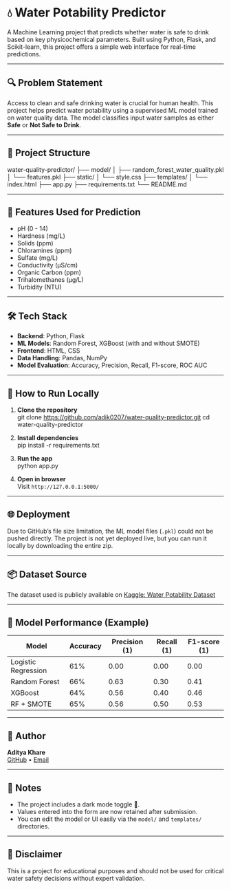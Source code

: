 # 💧 Water Potability Predictor

A Machine Learning project that predicts whether water is safe to drink based on key physicochemical parameters. Built using Python, Flask, and Scikit-learn, this project offers a simple web interface for real-time predictions.

---

## 🔍 Problem Statement

Access to clean and safe drinking water is crucial for human health. This project helps predict water potability using a supervised ML model trained on water quality data. The model classifies input water samples as either **Safe** or **Not Safe to Drink**.

---

## 📁 Project Structure

water-quality-predictor/
├── model/
│ ├── random_forest_water_quality.pkl
│ └── features.pkl
├── static/
│ └── style.css
├── templates/
│ └── index.html
├── app.py
├── requirements.txt
└── README.md

---

## 🧪 Features Used for Prediction

- pH (0 - 14)
- Hardness (mg/L)
- Solids (ppm)
- Chloramines (ppm)
- Sulfate (mg/L)
- Conductivity (μS/cm)
- Organic Carbon (ppm)
- Trihalomethanes (μg/L)
- Turbidity (NTU)

---

## 🛠️ Tech Stack

- **Backend**: Python, Flask
- **ML Models**: Random Forest, XGBoost (with and without SMOTE)
- **Frontend**: HTML, CSS
- **Data Handling**: Pandas, NumPy
- **Model Evaluation**: Accuracy, Precision, Recall, F1-score, ROC AUC

---

## 🚀 How to Run Locally

1. **Clone the repository**  
git clone https://github.com/adik0207/water-quality-predictor.git
cd water-quality-predictor

2. **Install dependencies**  
pip install -r requirements.txt

3. **Run the app**  
python app.py

4. **Open in browser**  
Visit `http://127.0.0.1:5000/`

---

## 🌐 Deployment

Due to GitHub’s file size limitation, the ML model files (`.pkl`) could not be pushed directly. The project is not yet deployed live, but you can run it locally by downloading the entire zip.

---

## 📦 Dataset Source

The dataset used is publicly available on [Kaggle: Water Potability Dataset](https://www.kaggle.com/datasets/adityakadiwal/water-potability)

---

## 🧠 Model Performance (Example)

| Model                | Accuracy | Precision (1) | Recall (1) | F1-score (1) |
|---------------------|----------|---------------|------------|--------------|
| Logistic Regression | 61%      | 0.00          | 0.00       | 0.00         |
| Random Forest       | 66%      | 0.63          | 0.30       | 0.41         |
| XGBoost             | 64%      | 0.56          | 0.40       | 0.46         |
| RF + SMOTE          | 65%      | 0.56          | 0.50       | 0.53         |

---

## 👤 Author

**Aditya Khare**  
[GitHub](https://github.com/adik0207) • [Email](mailto:adikhare0207@gmail.com)

---

## 📌 Notes

- The project includes a dark mode toggle 🌙.
- Values entered into the form are now retained after submission.
- You can edit the model or UI easily via the `model/` and `templates/` directories.

---

## 🛑 Disclaimer

This is a project for educational purposes and should not be used for critical water safety decisions without expert validation.

